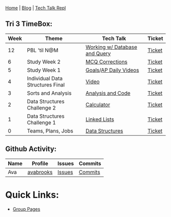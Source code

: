 [Home](https://avabrooks.github.io/avarepository/) | [Blog](https://avabrooks.github.io/avarepository/blog) | [Tech Talk Repl](https://replit.com/@avabrooks/Tri-3-TT#README.md)


## Tri 3 TimeBox: 

| Week | Theme | Tech Talk | Ticket | 
| ------ | ----- | ----- | ---- |
| 12| PBL 'til N@M| [Working w/ Database and Query](https://avabrooks.github.io/avarepository/finaldatabase) | [Ticket](https://github.com/avabrooks/avarepository/issues/22)
| 6| Study Week 2| [MCQ Corrections](https://avabrooks.github.io/avarepository/corrections) | [Ticket](https://github.com/avabrooks/avarepository/issues/8)
| 5| Study Week 1| [Goals](https://avabrooks.github.io/avarepository/goals)/[AP Daily Videos](https://avabrooks.github.io/avarepository/videos) | [Ticket](https://github.com/avabrooks/swagketo/issues/4)
| 4| Individual Data Structures Final| [Video]() | [Ticket](https://github.com/avabrooks/avarepository/issues/7)
| 3| Sorts and Analysis| [Analysis and Code](https://avabrooks.github.io/avarepository/TTW3) | [Ticket](https://github.com/avabrooks/avarepository/issues/4)
| 2| Data Structures Challenge 2 | [Calculator](https://avabrooks.github.io/avarepository/TTW2) | [Ticket](https://github.com/avabrooks/avarepository/issues/3)
| 1| Data Structures Challenge 1 | [Linked Lists](https://avabrooks.github.io/avarepository/TTW1) | [Ticket](https://github.com/avabrooks/avarepository/issues/2)
| 0| Teams, Plans, Jobs | [Data Structures](https://avabrooks.github.io/avarepository/TTW0) | [Ticket](https://github.com/avabrooks/avarepository/issues/1)


## Github Activity:

| Name | Profile | Issues | Commits | 
| ------ | ----- | ----- | ---- |
| Ava| [avabrooks](https://github.com/avabrooks) | [Issues](https://github.com/avabrooks/swagketo/issues/assigned/avabrooks) | [Commits](https://github.com/avabrooks/swagketo/commits?author=avabrooks)


# Quick Links:
 - [Group Pages](https://avabrooks.github.io/swagketo/)








